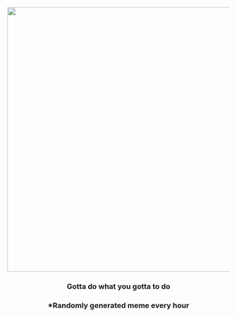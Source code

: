 <p align="center">
        <img src="https://i.imgur.com/HOU1bTO.jpg" width="600" height="600">
        </p>
        <h3 align="center">Gotta do what you gotta to do</h3>
        <h3 align="center">*Randomly generated meme every hour</h3>
    